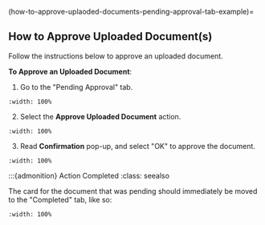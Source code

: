 (how-to-approve-uplaoded-documents-pending-approval-tab-example)=
## How to Approve Uploaded Document(s)

Follow the instructions below to approve an uploaded document. 

**To Approve an Uploaded Document**:

1. Go to the "Pending Approval" tab. 

```{lazyfigure} ../../../../_static/solo_app/Document/universal/view-detail/Homepage/view-more-details-page-pending-approval-tab-selection.webp
:width: 100%
```

2. Select the **Approve Uploaded Document** action.

```{lazyfigure} ../../../../_static/solo_app/Document/universal/view-detail/Homepage/view-more-details-page-pending-approval-action-selection.webp
:width: 100%
```

3. Read **Confirmation** pop-up, and select "OK" to approve the document.

```{lazyfigure} ../../../../_static/solo_app/Document/universal/view-detail/Homepage/view-more-details-page-confirmation-pop-up-OK.webp
:width: 100%
```

:::{admonition}  Action Completed
:class: seealso

The card for the document that was pending should immediately be moved to the "Completed" tab, like so:

```{lazyfigure} ../../../_static/solo_app/Document/universal/view-detail/Homepage/pending-approval-to-complete.webp
:width: 100%
```

